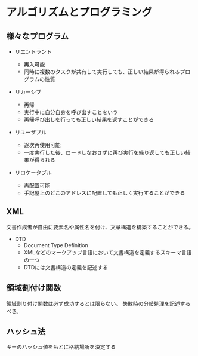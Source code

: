 # アルゴリズムとプログラミング

## 様々なプログラム
- リエントラント
  - 再入可能
  - 同時に複数のタスクが共有して実行しても、正しい結果が得られるプログラムの性質

- リカーシブ
  - 再帰
  - 実行中に自分自身を呼び出すことをいう
  - 再帰呼び出しを行っても正しい結果を返すことができる

- リユーザブル
  - 逐次再使用可能
  - 一度実行した後、ロードしなおさずに再び実行を繰り返しても正しい結果が得られる

- リロケータブル
  - 再配置可能
  - 手記屋上のどこのアドレスに配置しても正しく実行することができる


## XML
文書作成者が自由に要素名や属性名を付け、文章構造を構築することができる。

- DTD
  - Document Type Definition
  - XMLなどのマークアップ言語において文書構造を定義するスキーマ言語の一つ
  - DTDには文書構造の定義を記述する

## 領域割付け関数
領域割り付け関数は必ず成功するとは限らない。
失敗時の分岐処理を記述するべき。


## ハッシュ法
キーのハッシュ値をもとに格納場所を決定する
